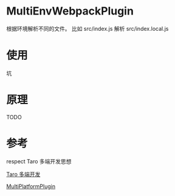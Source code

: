 # MultiEnvWebpackPlugin

根据环境解析不同的文件。 比如 src/index.js 解析 src/index.local.js

# 使用

坑

# 原理

TODO

# 参考

respect Taro 多端开发思想

[Taro 多端开发](https://taro-docs.jd.com/taro/docs/envs#%E8%AE%A9-node_modules-%E4%B8%AD%E7%9A%84%E4%BE%9D%E8%B5%96%E4%B9%9F%E8%83%BD%E8%A7%A3%E6%9E%90%E5%A4%9A%E7%AB%AF%E6%96%87%E4%BB%B6)

[MultiPlatformPlugin](https://github.com/NervJS/taro/blob/next/packages/taro-runner-utils/src/resolve/MultiPlatformPlugin.ts)

